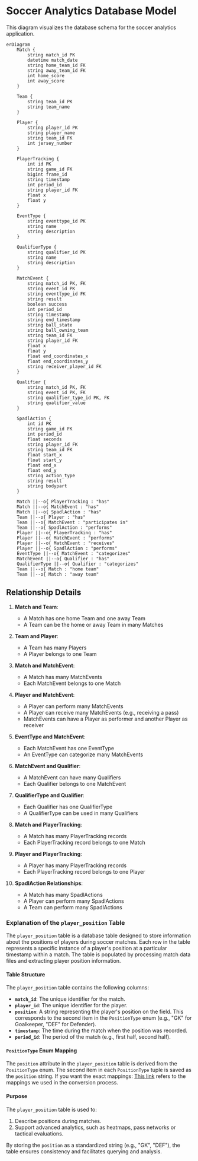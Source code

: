 # Soccer Analytics Database Model

This diagram visualizes the database schema for the soccer analytics application.

```mermaid
erDiagram
    Match {
        string match_id PK
        datetime match_date
        string home_team_id FK
        string away_team_id FK
        int home_score
        int away_score
    }
    
    Team {
        string team_id PK
        string team_name
    }
    
    Player {
        string player_id PK
        string player_name
        string team_id FK
        int jersey_number
    }
    
    PlayerTracking {
        int id PK
        string game_id FK
        bigint frame_id
        string timestamp
        int period_id
        string player_id FK
        float x
        float y
    }
    
    EventType {
        string eventtype_id PK
        string name
        string description
    }
    
    QualifierType {
        string qualifier_id PK
        string name
        string description
    }
    
    MatchEvent {
        string match_id PK, FK
        string event_id PK
        string eventtype_id FK
        string result
        boolean success
        int period_id
        string timestamp
        string end_timestamp
        string ball_state
        string ball_owning_team
        string team_id FK
        string player_id FK
        float x
        float y
        float end_coordinates_x
        float end_coordinates_y
        string receiver_player_id FK
    }
    
    Qualifier {
        string match_id PK, FK
        string event_id PK, FK
        string qualifier_type_id PK, FK
        string qualifier_value
    }
    
    SpadlAction {
        int id PK
        string game_id FK
        int period_id
        float seconds
        string player_id FK
        string team_id FK
        float start_x
        float start_y
        float end_x
        float end_y
        string action_type
        string result
        string bodypart
    }
    
    Match ||--o{ PlayerTracking : "has"
    Match ||--o{ MatchEvent : "has"
    Match ||--o{ SpadlAction : "has"
    Team ||--o{ Player : "has"
    Team ||--o{ MatchEvent : "participates in"
    Team ||--o{ SpadlAction : "performs"
    Player ||--o{ PlayerTracking : "has"
    Player ||--o{ MatchEvent : "performs"
    Player ||--o{ MatchEvent : "receives"
    Player ||--o{ SpadlAction : "performs"
    EventType ||--o{ MatchEvent : "categorizes"
    MatchEvent ||--o{ Qualifier : "has"
    QualifierType ||--o{ Qualifier : "categorizes"
    Team ||--o{ Match : "home team"
    Team ||--o{ Match : "away team"
```

## Relationship Details

1. **Match and Team**:
   - A Match has one home Team and one away Team
   - A Team can be the home or away Team in many Matches

2. **Team and Player**:
   - A Team has many Players
   - A Player belongs to one Team

3. **Match and MatchEvent**:
   - A Match has many MatchEvents
   - Each MatchEvent belongs to one Match

4. **Player and MatchEvent**:
   - A Player can perform many MatchEvents
   - A Player can receive many MatchEvents (e.g., receiving a pass)
   - MatchEvents can have a Player as performer and another Player as receiver

5. **EventType and MatchEvent**:
   - Each MatchEvent has one EventType
   - An EventType can categorize many MatchEvents

6. **MatchEvent and Qualifier**:
   - A MatchEvent can have many Qualifiers
   - Each Qualifier belongs to one MatchEvent

7. **QualifierType and Qualifier**:
   - Each Qualifier has one QualifierType
   - A QualifierType can be used in many Qualifiers

8. **Match and PlayerTracking**:
   - A Match has many PlayerTracking records
   - Each PlayerTracking record belongs to one Match

9. **Player and PlayerTracking**:
   - A Player has many PlayerTracking records
   - Each PlayerTracking record belongs to one Player

10. **SpadlAction Relationships**:
    - A Match has many SpadlActions
    - A Player can perform many SpadlActions
    - A Team can perform many SpadlActions


<!-- a new table is added: player_position -->
### Explanation of the `player_position` Table

The `player_position` table is a database table designed to store information about the positions of players during soccer matches. Each row in the table represents a specific instance of a player's position at a particular timestamp within a match. The table is populated by processing match data files and extracting player position information.

#### Table Structure
The `player_position` table contains the following columns:
- **`match_id`**: The unique identifier for the match.
- **`player_id`**: The unique identifier for the player.
- **`position`**: A string representing the player's position on the field. This corresponds to the second item in the `PositionType` enum (e.g., "GK" for Goalkeeper, "DEF" for Defender).
- **`timestamp`**: The time during the match when the position was recorded.
- **`period_id`**: The period of the match (e.g., first half, second half).

#### `PositionType` Enum Mapping
The `position` attribute in the `player_position` table is derived from the `PositionType` enum. The second item in each `PositionType` tuple is saved as the `position` string. If you want the exact mappings: [This link](https://people.cs.kuleuven.be/~pieter.robberechts/kloppy/reference/domain/models/position/position/) refers to the mappings we used in the conversion process.

#### Purpose
The `player_position` table is used to:
1. Describe positions during matches.
2. Support advanced analytics, such as heatmaps, pass networks or tactical evaluations.

By storing the `position` as a standardized string (e.g., "GK", "DEF"), the table ensures consistency and facilitates querying and analysis.